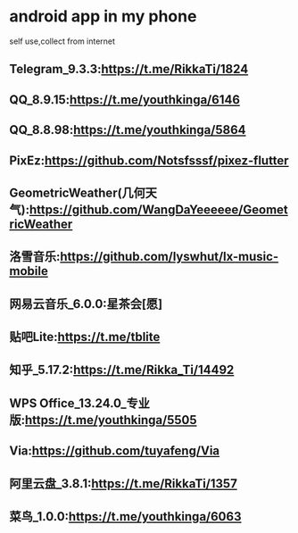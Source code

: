 # android app in my phone
self use,collect from internet
## Telegram_9.3.3:https://t.me/RikkaTi/1824
## QQ_8.9.15:https://t.me/youthkinga/6146
## QQ_8.8.98:https://t.me/youthkinga/5864
## PixEz:https://github.com/Notsfsssf/pixez-flutter
## GeometricWeather(几何天气):https://github.com/WangDaYeeeeee/GeometricWeather
## 洛雪音乐:https://github.com/lyswhut/lx-music-mobile
## 网易云音乐_6.0.0:星茶会[愿]
## 贴吧Lite:https://t.me/tblite
## 知乎_5.17.2:https://t.me/Rikka_Ti/14492
## WPS Office_13.24.0_专业版:https://t.me/youthkinga/5505
## Via:https://github.com/tuyafeng/Via
## 阿里云盘_3.8.1:https://t.me/RikkaTi/1357
## 菜鸟_1.0.0:https://t.me/youthkinga/6063
